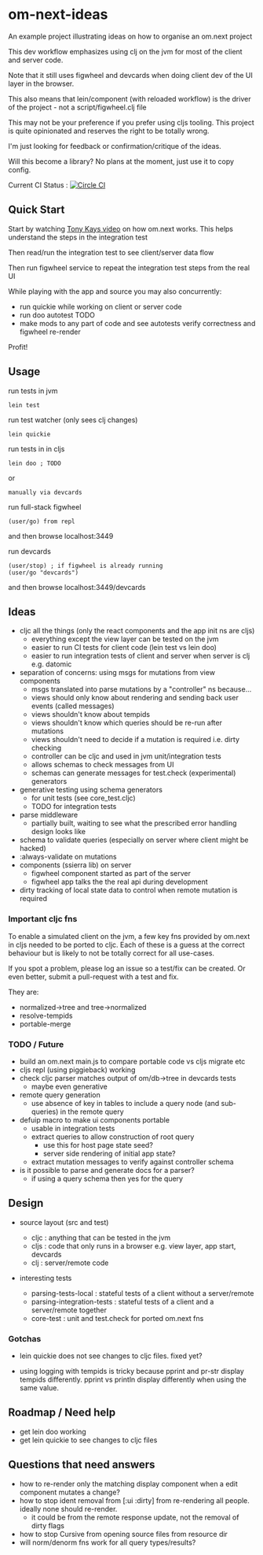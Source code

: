 # om-next-ideas

An example project illustrating ideas on how to organise an om.next project

This dev workflow emphasizes using clj on the jvm for most of the client and server code.

Note that it still uses figwheel and devcards when doing client dev of the UI layer in the browser.

This also means that lein/component (with reloaded workflow) is the driver of the project - not a script/figwheel.clj file

This may not be your preference if you prefer using cljs tooling. This project is quite opinionated and reserves the right to be totally wrong.

I'm just looking for feedback or confirmation/critique of the ideas.

Will this become a library? No plans at the moment, just use it to copy config.

Current CI Status : [![Circle CI](https://circleci.com/gh/stevebuik/om-next-ideas.svg?style=svg)](https://circleci.com/gh/stevebuik/om-next-ideas)

## Quick Start

Start by watching [Tony Kays video](https://www.youtube.com/watch?v=IlNrmKYA7Ig) on how om.next works. This helps understand the steps in the integration test

Then read/run the integration test to see client/server data flow

Then run figwheel service to repeat the integration test steps from the real UI

While playing with the app and source you may also concurrently:

- run quickie while working on client or server code
- run doo autotest TODO
- make mods to any part of code and see autotests verify correctness and figwheel re-render

Profit!

## Usage

run tests in jvm

    lein test

run test watcher (only sees clj changes)

    lein quickie

run tests in in cljs

    lein doo ; TODO
or

    manually via devcards

run full-stack figwheel

    (user/go) from repl

and then browse localhost:3449

run devcards

    (user/stop) ; if figwheel is already running
    (user/go "devcards")

and then browse localhost:3449/devcards

## Ideas

- cljc all the things (only the react components and the app init ns are cljs)
    - everything except the view layer can be tested on the jvm
    - easier to run CI tests for client code (lein test vs lein doo)
    - easier to run integration tests of client and server when server is clj e.g. datomic
- separation of concerns: using msgs for mutations from view components
    - msgs translated into parse mutations by a "controller" ns because...
    - views should only know about rendering and sending back user events (called messages)
    - views shouldn't know about tempids
    - views shouldn't know which queries should be re-run after mutations
    - views shouldn't need to decide if a mutation is required i.e. dirty checking
    - controller can be cljc and used in jvm unit/integration tests
    - allows schemas to check messages from UI
    - schemas can generate messages for test.check (experimental) generators
- generative testing using schema generators
    - for unit tests (see core_test.cljc)
    - TODO for integration tests
- parse middleware
    - partially built, waiting to see what the prescribed error handling design looks like
- schema to validate queries (especially on server where client might be hacked)
- :always-validate on mutations
- components (ssierra lib) on server
    - figwheel component started as part of the server
    - figwheel app talks the the real api during development
- dirty tracking of local state data to control when remote mutation is required

### Important cljc fns

To enable a simulated client on the jvm, a few key fns provided by om.next in cljs needed to be
ported to cljc. Each of these is a guess at the correct behaviour but is likely to not be totally
correct for all use-cases.

If you spot a problem, please log an issue so a test/fix can be created. Or even better, submit a pull-request
with a test and fix.

They are:

- normalized->tree and tree->normalized
- resolve-tempids
- portable-merge

### TODO / Future

- build an om.next main.js to compare portable code vs cljs migrate etc
- cljs repl (using piggieback) working
- check cljc parser matches output of om/db->tree in devcards tests
    - maybe even generative
- remote query generation
    - use absence of key in tables to include a query node (and sub-queries) in the remote query
- defuip macro to make ui components portable
    - usable in integration tests
    - extract queries to allow construction of root query
        - use this for host page state seed?
        - server side rendering of initial app state?
    - extract mutation messages to verify against controller schema
- is it possible to parse and generate docs for a parser?
    - if using a query schema then yes for the query

## Design

- source layout (src and test)
    - cljc : anything that can be tested in the jvm
    - cljs : code that only runs in a browser e.g. view layer, app start, devcards
    - clj  : server/remote code

- interesting tests
    - parsing-tests-local : stateful tests of a client without a server/remote
    - parsing-integration-tests : stateful tests of a client and a server/remote together
    - core-test : unit and test.check for ported om.next fns

### Gotchas

- lein quickie does not see changes to cljc files. fixed yet?

- using logging with tempids is tricky because pprint and pr-str display tempids differently.
  pprint vs println display differently when using the same value.


## Roadmap / Need help

- get lein doo working
- get lein quickie to see changes to cljc files

## Questions that need answers

- how to re-render only the matching display component when a edit component mutates a change?
- how to stop ident removal from [:ui :dirty] from re-rendering all people. ideally none should re-render.
    - it could be from the remote response update, not the removal of dirty flags
- how to stop Cursive from opening source files from resource dir
- will norm/denorm fns work for all query types/results?

